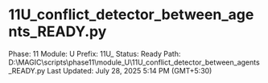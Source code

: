 # 11U_conflict_detector_between_agents_READY.py

Phase: 11
Module: U
Prefix: 11U_
Status: Ready
Path: D:\MAGIC\scripts\phase11\module_U\11U_conflict_detector_between_agents_READY.py
Last Updated: July 28, 2025 5:14 PM (GMT+5:30)